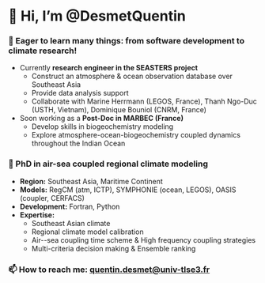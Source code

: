 # 👋 Hi, I’m @DesmetQuentin

### 👀 Eager to learn many things: from software development to climate research!

- Currently **research engineer in the SEASTERS project**
  - Construct an atmosphere & ocean observation database over Southeast Asia
  - Provide data analysis support
  - Collaborate with Marine Herrmann (LEGOS, France), Thanh Ngo-Duc (USTH, Vietnam), Dominique Bouniol (CNRM, France)
- Soon working as a **Post-Doc in MARBEC (France)**
  - Develop skills in biogeochemistry modeling
  - Explore atmosphere-ocean-biogeochemistry coupled dynamics throughout the Indian Ocean


### 🌱 PhD in air-sea coupled regional climate modeling

- **Region:** Southeast Asia, Maritime Continent
- **Models:** RegCM (atm, ICTP), SYMPHONIE (ocean, LEGOS), OASIS (coupler, CERFACS)
- **Development:** Fortran, Python
- **Expertise:**
  - Southeast Asian climate
  - Regional climate model calibration
  - Air--sea coupling time scheme & High frequency coupling strategies
  - Multi-criteria decision making & Ensemble ranking


### 📫 How to reach me: quentin.desmet@univ-tlse3.fr

<!---
DesmetQuentin/DesmetQuentin is a ✨ special ✨ repository because its `README.md` (this file) appears on your GitHub profile.
You can click the Preview link to take a look at your changes.
--->
